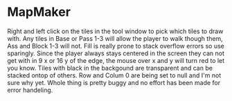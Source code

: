# MapMaker

Right and left click on the tiles in the tool window to pick which tiles to draw with.
Any tiles in Base or Pass 1-3 will allow the player to walk though them, Ass and Block 1-3 will not. 
Fill is really prone to stack overflow errors so use sparingly.
Since the player always stays centered in the screen they can not get 
with in 9 x or 16 y of the edge, the mouse over x and y will turn red to let you know.
Tiles with black in the backgound are transparent and can be stacked ontop of others.
Row and Colum 0 are being set to null and I'm not sure why yet.
Whole thing is pretty buggy and no effort has been made for error handeling.
